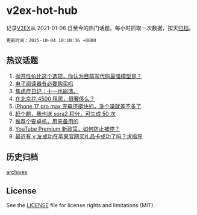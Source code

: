 # v2ex-hot-hub

 记录[V2EX](https://www.v2ex.com/)从 2021-01-06 日至今的热门话题。每小时抓取一次数据，按天[归档](archives)。

`更新时间：2025-10-04 10:10:36 +0800`

## 热议话题

1. [抛开性价比这个选项，你认为目前写代码最强模型是？](https://www.v2ex.com/t/1163230)
1. [电子阅读器有必要购买吗](https://www.v2ex.com/t/1163217)
1. [焦虑症日记：十一也崩溃。](https://www.v2ex.com/t/1163248)
1. [在北京花 4500 租房，很奢侈么？](https://www.v2ex.com/t/1163297)
1. [iPhone 17 pro max 充电还挺快的，洗个澡就差不多了](https://www.v2ex.com/t/1163238)
1. [赶个趟，我也送 sora2 积分，可生成 50 次](https://www.v2ex.com/t/1163221)
1. [推荐个安卓机，用来备用的](https://www.v2ex.com/t/1163250)
1. [YouTube Premium 新政策，如何防止被停？](https://www.v2ex.com/t/1163228)
1. [最近有 v 友成功在苹果官网买礼品卡成功了吗？求指导](https://www.v2ex.com/t/1163295)

## 历史归档

[archives](archives)

## License

See the [LICENSE](LICENSE) file for license rights and limitations (MIT).
